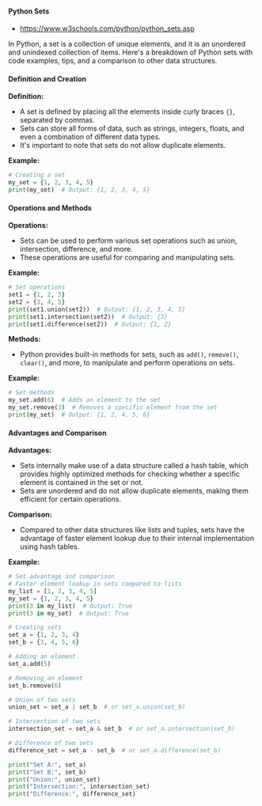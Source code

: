 
#### Python Sets
- https://www.w3schools.com/python/python_sets.asp

In Python, a set is a collection of unique elements, and it is an unordered and unindexed collection of items. Here's a breakdown of Python sets with code examples, tips, and a comparison to other data structures.

#### Definition and Creation
**Definition:** 
- A set is defined by placing all the elements inside curly braces `{}`, separated by commas.
- Sets can store all forms of data, such as strings, integers, floats, and even a combination of different data types.
- It's important to note that sets do not allow duplicate elements.

**Example:**
```python
# Creating a set
my_set = {1, 2, 3, 4, 5}
print(my_set)  # Output: {1, 2, 3, 4, 5}
```

#### Operations and Methods
**Operations:**
- Sets can be used to perform various set operations such as union, intersection, difference, and more.
- These operations are useful for comparing and manipulating sets.

**Example:**
```python
# Set operations
set1 = {1, 2, 3}
set2 = {3, 4, 5}
print(set1.union(set2))  # Output: {1, 2, 3, 4, 5}
print(set1.intersection(set2))  # Output: {3}
print(set1.difference(set2))  # Output: {1, 2}
```


**Methods:**
- Python provides built-in methods for sets, such as `add()`, `remove()`, `clear()`, and more, to manipulate and perform operations on sets.

**Example:**
```python
# Set methods
my_set.add(6)  # Adds an element to the set
my_set.remove(3)  # Removes a specific element from the set
print(my_set)  # Output: {1, 2, 4, 5, 6}
```


#### Advantages and Comparison
**Advantages:**
- Sets internally make use of a data structure called a hash table, which provides highly optimized methods for checking whether a specific element is contained in the set or not.
- Sets are unordered and do not allow duplicate elements, making them efficient for certain operations.

**Comparison:**
- Compared to other data structures like lists and tuples, sets have the advantage of faster element lookup due to their internal implementation using hash tables.

**Example:**
```python
# Set advantage and comparison
# Faster element lookup in sets compared to lists
my_list = [1, 2, 3, 4, 5]
my_set = {1, 2, 3, 4, 5}
print(3 in my_list)  # Output: True
print(3 in my_set)  # Output: True

# Creating sets
set_a = {1, 2, 3, 4}
set_b = {3, 4, 5, 6}

# Adding an element
set_a.add(5)

# Removing an element
set_b.remove(6)

# Union of two sets
union_set = set_a | set_b  # or set_a.union(set_b)

# Intersection of two sets
intersection_set = set_a & set_b  # or set_a.intersection(set_b)

# Difference of two sets
difference_set = set_a - set_b  # or set_a.difference(set_b)

print("Set A:", set_a)
print("Set B:", set_b)
print("Union:", union_set)
print("Intersection:", intersection_set)
print("Difference:", difference_set)
```
